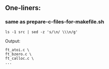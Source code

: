 ## One-liners:

### same as prepare-c-files-for-makefile.sh
```console
ls -1 src | sed -z 's/\n/ \\\n/g'
```

Output:
```console
ft_atoi.c \
ft_bzero.c \
ft_calloc.c \
...
```
